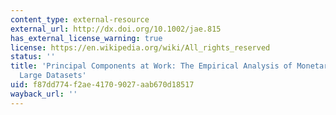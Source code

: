 ```yaml
---
content_type: external-resource
external_url: http://dx.doi.org/10.1002/jae.815
has_external_license_warning: true
license: https://en.wikipedia.org/wiki/All_rights_reserved
status: ''
title: 'Principal Components at Work: The Empirical Analysis of Monetary Policy with
  Large Datasets'
uid: f87dd774-f2ae-4170-9027-aab670d18517
wayback_url: ''
---
```

